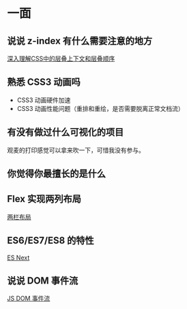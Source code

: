 # 一面

## 说说 z-index 有什么需要注意的地方

[深入理解CSS中的层叠上下文和层叠顺序](https://www.zhangxinxu.com/wordpress/2016/01/understand-css-stacking-context-order-z-index/)

## 熟悉 CSS3 动画吗

*   CSS3 动画硬件加速
*   CSS3 动画性能问题（重排和重绘，是否需要脱离正常文档流）

## 有没有做过什么可视化的项目

观麦的打印感觉可以拿来吹一下，可惜我没有参与。

## 你觉得你最擅长的是什么

## Flex 实现两列布局

[两栏布局](https://github.com/LaamGinghong/FE-Interview-questions/blob/master/CSS/%E4%B8%A4%E6%A0%8F%E5%B8%83%E5%B1%80.md)

## ES6/ES7/ES8 的特性

[ES Next](https://github.com/i-want-offer/FE-Interview-questions/blob/master/JS/ES%20Next%20%E6%96%B0%E7%89%B9%E6%80%A7.md)

## 说说 DOM 事件流

[JS DOM 事件流](https://github.com/LaamGinghong/FE-Interview-questions/blob/master/JS/DOM%E4%BA%8B%E4%BB%B6.md)

